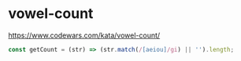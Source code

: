 # vowel-count
https://www.codewars.com/kata/vowel-count/


```javascript
const getCount = (str) => (str.match(/[aeiou]/gi) || '').length;

```
